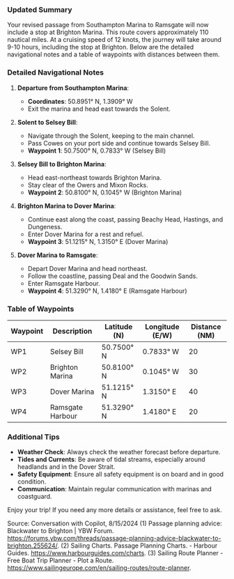 ### Updated Summary
Your revised passage from Southampton Marina to Ramsgate will now include a stop at Brighton Marina. This route covers approximately 110 nautical miles. At a cruising speed of 12 knots, the journey will take around 9-10 hours, including the stop at Brighton. Below are the detailed navigational notes and a table of waypoints with distances between them.

### Detailed Navigational Notes
1. **Departure from Southampton Marina**:
   - **Coordinates**: 50.8951° N, 1.3909° W
   - Exit the marina and head east towards the Solent.

2. **Solent to Selsey Bill**:
   - Navigate through the Solent, keeping to the main channel.
   - Pass Cowes on your port side and continue towards Selsey Bill.
   - **Waypoint 1**: 50.7500° N, 0.7833° W (Selsey Bill)

3. **Selsey Bill to Brighton Marina**:
   - Head east-northeast towards Brighton Marina.
   - Stay clear of the Owers and Mixon Rocks.
   - **Waypoint 2**: 50.8100° N, 0.1045° W (Brighton Marina)

4. **Brighton Marina to Dover Marina**:
   - Continue east along the coast, passing Beachy Head, Hastings, and Dungeness.
   - Enter Dover Marina for a rest and refuel.
   - **Waypoint 3**: 51.1215° N, 1.3150° E (Dover Marina)

5. **Dover Marina to Ramsgate**:
   - Depart Dover Marina and head northeast.
   - Follow the coastline, passing Deal and the Goodwin Sands.
   - Enter Ramsgate Harbour.
   - **Waypoint 4**: 51.3290° N, 1.4180° E (Ramsgate Harbour)

### Table of Waypoints

| Waypoint     | Description           | Latitude (N) | Longitude (E/W) | Distance (NM) |
|--------------|-----------------------|--------------|-----------------|---------------|
| WP1          | Selsey Bill           | 50.7500° N   | 0.7833° W       | 20            |
| WP2          | Brighton Marina       | 50.8100° N   | 0.1045° W       | 30            |
| WP3          | Dover Marina          | 51.1215° N   | 1.3150° E       | 40            |
| WP4          | Ramsgate Harbour      | 51.3290° N   | 1.4180° E       | 20            |

### Additional Tips
- **Weather Check**: Always check the weather forecast before departure.
- **Tides and Currents**: Be aware of tidal streams, especially around headlands and in the Dover Strait.
- **Safety Equipment**: Ensure all safety equipment is on board and in good condition.
- **Communication**: Maintain regular communication with marinas and coastguard.

Enjoy your trip! If you need any more details or assistance, feel free to ask.

Source: Conversation with Copilot, 8/15/2024
(1) Passage planning advice: Blackwater to Brighton | YBW Forum. https://forums.ybw.com/threads/passage-planning-advice-blackwater-to-brighton.255624/.
(2) Sailing Charts. Passage Planning Charts. - Harbour Guides. https://www.harbourguides.com/charts.
(3) Sailing Route Planner - Free Boat Trip Planner - Plot a Route. https://www.sailingeurope.com/en/sailing-routes/route-planner.